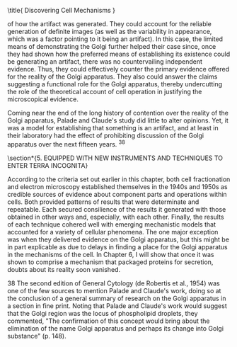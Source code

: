 \title{
Discovering Cell Mechanisms
}

of how the artifact was generated. They could account for the reliable generation of definite images (as well as the variability in appearance, which was a factor pointing to it being an artifact). In this case, the limited means of demonstrating the Golgi further helped their case since, once they had shown how the preferred means of establishing its existence could be generating an artifact, there was no countervailing independent evidence. Thus, they could effectively counter the primary evidence offered for the reality of the Golgi apparatus. They also could answer the claims suggesting a functional role for the Golgi apparatus, thereby undercutting the role of the theoretical account of cell operation in justifying the microscopical evidence.

Coming near the end of the long history of contention over the reality of the Golgi apparatus, Palade and Claude's study did little to alter opinions. Yet, it was a model for establishing that something is an artifact, and at least in their laboratory had the effect of prohibiting discussion of the Golgi apparatus over the next fifteen years. ${ }^{38}$

\section*{5. EQUIPPED WITH NEW INSTRUMENTS AND TECHNIQUES TO ENTER TERRA INCOGNITA}

According to the criteria set out earlier in this chapter, both cell fractionation and electron microscopy established themselves in the 1940s and 1950s as credible sources of evidence about component parts and operations within cells. Both provided patterns of results that were determinate and repeatable. Each secured consilience of the results it generated with those obtained in other ways and, especially, with each other. Finally, the results of each technique cohered well with emerging mechanistic models that accounted for a variety of cellular phenomena. The one major exception was when they delivered evidence on the Golgi apparatus, but this might be in part explicable as due to delays in finding a place for the Golgi apparatus in the mechanisms of the cell. In Chapter 6, I will show that once it was shown to comprise a mechanism that packaged proteins for secretion, doubts about its reality soon vanished.

38 The second edition of General Cytology (de Robertis et al., 1954) was one of the few sources to mention Palade and Claude's work, doing so at the conclusion of a general summary of research on the Golgi apparatus in a section in fine print. Noting that Palade and Claude's work would suggest that the Golgi region was the locus of phospholipid droplets, they commented, "The confirmation of this concept would bring about the elimination of the name Golgi apparatus and perhaps its change into Golgi substance" (p. 148).